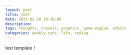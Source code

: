 ```yaml
---
layout: post
title: test 
date: 2025-02-28 19:36:00
description: 
tags: thoughts, travels, graphics, game-engine, others
categories: weekly-sync, life, coding
---
```


test template！